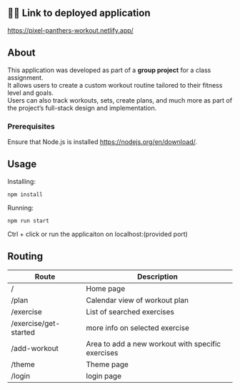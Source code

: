 ## 🏋️‍♂️ Link to deployed application
https://pixel-panthers-workout.netlify.app/

## About
This application was developed as part of a **group project** for a class assignment.  
It allows users to create a custom workout routine tailored to their fitness level and goals.  
Users can also track workouts, sets, create plans, and much more as part of the project’s full-stack design and implementation.

### Prerequisites
Ensure that Node.js is installed https://nodejs.org/en/download/.

## Usage

Installing:

```
npm install
```

Running:

```
npm run start
```

Ctrl + click or run the applicaiton on localhost:(provided port)

## Routing 
| Route      | Description      |
| ------------- | ------------- |
| / | Home page |
| /plan | Calendar view of workout plan |
| /exercise | List of searched exercises | 
| /exercise/get-started | more info on selected exercise |
| /add-workout | Area to add a new workout with specific exercises |
| /theme | Theme page |
| /login | login page |




